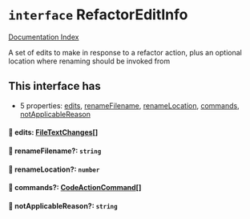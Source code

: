 # `interface` RefactorEditInfo

[Documentation Index](../README.md)

A set of edits to make in response to a refactor action, plus an optional
location where renaming should be invoked from

## This interface has

- 5 properties:
[edits](#-edits-filetextchanges),
[renameFilename](#-renamefilename-string),
[renameLocation](#-renamelocation-number),
[commands](#-commands-codeactioncommand),
[notApplicableReason](#-notapplicablereason-string)


#### 📄 edits: [FileTextChanges](../private.interface.FileTextChanges/README.md)\[]



#### 📄 renameFilename?: `string`



#### 📄 renameLocation?: `number`



#### 📄 commands?: [CodeActionCommand](../private.type.CodeActionCommand/README.md)\[]



#### 📄 notApplicableReason?: `string`



